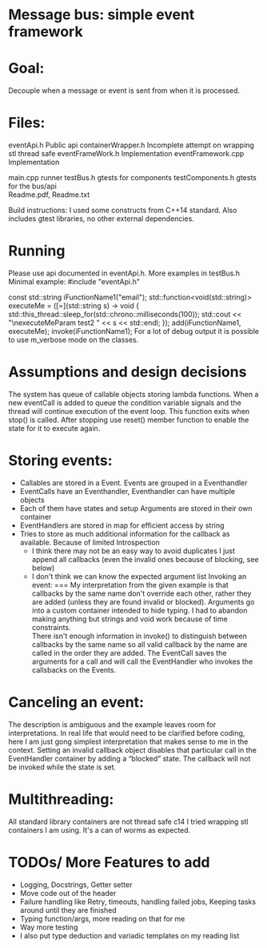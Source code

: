 ﻿Message bus: simple event framework
=======

Goal: 
=====
Decouple when a message or event is sent from when it is processed.

Files:
=====
eventApi.h                      Public api
containerWrapper.h              Incomplete attempt on wrapping stl thread safe
eventFrameWork.h                Implementation
eventFramework.cpp              Implementation

main.cpp                        runner
testBus.h                       gtests for components
testComponents.h                gtests for the bus/api  
Readme.pdf, Readme.txt

Build instructions:
I used some constructs from C++14 standard. 
Also includes gtest libraries, no other external dependencies.


Running 
=====
Please use api documented in eventApi.h. More examples in testBus.h
Minimal example:
#include "eventApi.h"

const std::string iFunctionName1("email");
std::function<void(std::string)> executeMe = ([=](std::string s)
                   -> void {  std::this_thread::sleep_for(std::chrono::milliseconds(100));
std::cout << "\nexecuteMeParam test2 " << s << std::endl; });
add(iFunctionName1, executeMe);
invoke(iFunctionName1);
For a lot of debug output it is possible to use m_verbose mode on the classes.


Assumptions and design decisions
=====
The system has queue of callable objects storing lambda functions. 
When a new eventCall is added to queue the condition variable signals and the thread will continue execution of the event loop. This function exits when stop() is called. After stopping use reset() member function to enable the state for it         to execute again.

Storing events:
====
* Callables are stored in a Event. Events are grouped in a Eventhandler
* EventCalls have an Eventhandler, Eventhandler can have multiple objects
* Each of them have states and setup Arguments are stored in their own container
* EventHandlers are stored in map for efficient access by string
* Tries to store as much additional information for the callback as available. 
Because of limited Introspection
   * I think there may not be an easy way to avoid duplicates I just append all callbacks (even the invalid ones because of  blocking, see below)
   * I don't think we can know the expected argument list 
Invoking an event:
===
My interpretation from the given example is that callbacks by the same name don't override each other, rather they are added (unless they are found invalid or blocked).
Arguments go into a custom container intended to hide typing. I had to abandon making anything but strings and void work because of time constraints.   
There isn't enough information in invoke() to distinguish between callbacks by the same name so all valid callback by the name are called in the order they are added.
The EventCall saves the arguments for a call and will call the EventHandler who invokes the callsbacks on the Events. 


Canceling an event:
===
The description is ambiguous and the example leaves room for interpretations. In real life that would need to be clarified before coding, here I am just gong simplest interpretation that makes sense to me in the context. 
Setting an invalid callback object disables that particular call in the EventHandler container by adding a “blocked” state. The callback will not be invoked while the state is set. 


Multithreading:
===
All standard library containers are not thread safe c14 I tried wrapping stl containers I am using.
It's a can of worms as expected.


TODOs/ More Features to add
====
   * Logging, Docstrings, Getter setter
   * Move code out of the header
   * Failure handling like Retry, timeouts, handling failed jobs, Keeping tasks around until they are finished
   * Typing function/args, more reading on that for me
   * Way more testing
   * I also put type deduction and variadic templates on my reading list
 